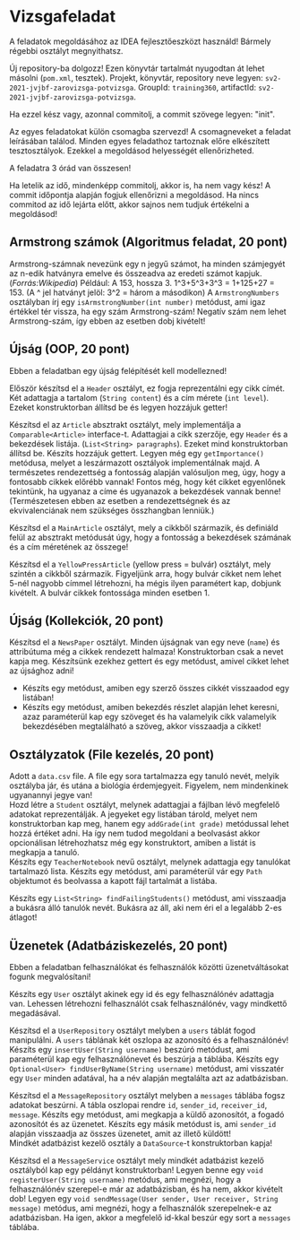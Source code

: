# Vizsgafeladat

A feladatok megoldásához az IDEA fejlesztőeszközt használd! Bármely régebbi osztályt megnyithatsz.

Új repository-ba dolgozz! Ezen könyvtár tartalmát nyugodtan át lehet másolni (`pom.xml`, tesztek). Projekt, könyvtár,
repository neve legyen: `sv2-2021-jvjbf-zarovizsga-potvizsga`. GroupId: `training360`,
artifactId: `sv2-2021-jvjbf-zarovizsga-potvizsga`.

Ha ezzel kész vagy, azonnal commitolj, a commit szövege legyen: "init".

Az egyes feladatokat külön csomagba szervezd! A csomagneveket a feladat leírásában találod. Minden egyes feladathoz
tartoznak előre elkészített tesztosztályok. Ezekkel a megoldásod helyességét ellenőrizheted.

A feladatra 3 órád van összesen!

Ha letelik az idő, mindenképp commitolj, akkor is, ha nem vagy kész! A commit időpontja alapján fogjuk ellenőrizni a
megoldásod. Ha nincs commitod az idő lejárta előtt, akkor sajnos nem tudjuk értékelni a megoldásod!

## Armstrong számok (Algoritmus feladat, 20 pont)

Armstrong-számnak nevezünk egy n jegyű számot, ha minden számjegyét az n-edik hatványra emelve és összeadva az eredeti
számot kapjuk.(<i>Forrás:Wikipedia</i>)
Például: A 153, hossza 3. 1^3+5^3+3^3 = 1+125+27 = 153. (A ^ jel hatványt jelöl: 3^2 = három a másodikon)
A `ArmstrongNumbers` osztályban írj egy `isArmstrongNumber(int number)` metódust, ami igaz értékkel tér vissza, ha egy
szám Armstrong-szám!
Negatív szám nem lehet Armstrong-szám, így ebben az esetben dobj kivételt!

## Újság (OOP, 20 pont)

Ebben a feladatban egy újság felépítését kell modellezned!<br>

Először készítsd el a `Header` osztályt, ez fogja reprezentálni egy cikk címét. Két adattagja a
tartalom (`String content`) és a cím mérete (`int level`). Ezeket konstruktorban állítsd be és legyen hozzájuk
getter!<br>

Készítsd el az `Article` absztrakt osztályt, mely implementálja a `Comparable<Article>` interface-t. Adattagjai a cikk
szerzője, egy `Header` és a bekezdések listája.
(`List<String> paragraphs`). Ezeket mind konstruktorban állítsd be. Készíts hozzájuk gettert. Legyen még
egy `getImportance()` metódusa, melyet a leszármazott osztályok implementálnak majd. A természetes rendezettség a
fontosság alapján valósuljon meg, úgy, hogy a fontosabb cikkek előrébb vannak! Fontos még, hogy két cikket egyenlőnek
tekintünk, ha ugyanaz a címe és ugyanazok a bekezdések vannak benne!  (Természetesen ebben az esetben a rendezettségnek
és az ekvivalenciának nem szükséges összhangban lenniük.)<br>

Készítsd el a `MainArticle` osztályt, mely a cikkből származik, és definiáld felül az absztrakt metódusát úgy, hogy a
fontosság a bekezdések számának és a cím méretének az összege!<br>

Készítsd el a `YellowPressArticle` (yellow press = bulvár) osztályt, mely szintén a cikkből származik. Figyeljünk arra,
hogy bulvár cikket nem lehet 5-nél nagyobb címmel létrehozni, ha mégis ilyen paramétert kap, dobjunk kivételt. A bulvár
cikkek fontossága minden esetben 1.<br>

## Újság (Kollekciók, 20 pont)

Készítsd el a `NewsPaper` osztályt. Minden újságnak van egy neve (`name`) és attribútuma még a cikkek rendezett halmaza!
Konstruktorban csak a nevet kapja meg. Készítsünk ezekhez gettert és egy metódust, amivel cikket lehet az újsághoz adni!

* Készíts egy metódust, amiben egy szerző összes cikkét visszaadod egy listában!
* Készíts egy metódust, amiben bekezdés részlet alapján lehet keresni, azaz paraméterül kap egy szöveget és ha
  valamelyik cikk valamelyik bekezdésében megtalálható a szöveg, akkor visszaadja a cikket!

## Osztályzatok (File kezelés, 20 pont)

Adott a `data.csv` file. A file egy sora tartalmazza egy tanuló nevét, melyik osztályba jár, és utána a biológia
érdemjegyeit. Figyelem, nem mindenkinek ugyanannyi jegye van!<br>
Hozd létre a `Student` osztályt, melynek adattagjai a fájlban lévő megfelelő adatokat reprezentálják. A jegyeket egy
listában tárold, melyet nem konstruktorban kap meg, hanem egy `addGrade(int grade)` metódussal lehet hozzá értéket adni.
Ha így nem tudod megoldani a beolvasást akkor opcionálisan létrehozhatsz még egy konstruktort, amiben a listát is
megkapja a tanuló.<br>
Készíts egy `TeacherNotebook` nevű osztályt, melynek adattagja egy tanulókat tartalmazó lista. Készíts egy metódust, ami
paraméterül vár egy
`Path` objektumot és beolvassa a kapott fájl tartalmát a listába.

Készíts egy `List<String> findFailingStudents()` metódust, ami visszaadja a bukásra álló tanulók nevét. Bukásra az áll,
aki nem éri el a legalább 2-es átlagot!

## Üzenetek (Adatbáziskezelés, 20 pont)

Ebben a feladatban felhasználókat és felhasználók közötti üzenetváltásokat fogunk megvalósítani!<br>

Készíts egy `User` osztályt akinek egy id és egy felhasználónév adattagja van. Lehessen létrehozni felhasználót csak
felhasználónév, vagy mindkettő megadásával.<br>

Készítsd el a `UserRepository` osztályt melyben a `users` táblát fogod manipulálni. A `users` táblának két oszlopa az
azonosító és a felhasználónév!
Készíts egy `insertUser(String username)` beszúró metódust, ami paraméterül kap egy felhasználónevet és beszúrja a
táblába. Készíts egy `Optional<User> findUserByName(String username)` metódust, ami visszatér egy `User` minden
adatával, ha a név alapján megtalálta azt az adatbázisban.

Készítsd el a `MessageRepository` osztályt melyben a `messages` táblába fogsz adatokat beszúrni. A tábla oszlopai
rendre `id`, `sender_id`, `receiver_id`, `message`. Készíts egy metódust, ami megkapja a küldő azonosítót, a fogadó
azonosítót és az üzenetet. Készíts egy másik metódust is, ami `sender_id` alapján visszaadja az összes üzenetet, amit az
illető küldött! <br>
Mindkét adatbázist kezelő osztály a `DataSource`-t konstruktorban kapja!<br>

Készítsd el a `MessageService` osztályt mely mindkét adatbázist kezelő osztályból kap egy példányt konstruktorban!
Legyen benne egy `void registerUser(String username)` metódus, ami megnézi, hogy a felhasználónév szerepel-e már az
adatbázisban, és ha nem, akkor kivételt dob!
Legyen egy `void sendMessage(User sender, User receiver, String message)` metódus, ami megnézi, hogy a felhasználók
szerepelnek-e az adatbázisban. Ha igen, akkor a megfelelő id-kkal beszúr egy sort a `messages` táblába. 





